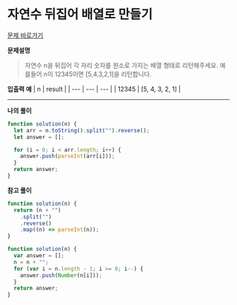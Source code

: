 # 자연수 뒤집어 배열로 만들기

[문제 바로가기](https://school.programmers.co.kr/learn/courses/30/lessons/12932)

**문제설명**

> 자연수 n을 뒤집어 각 자리 숫자를 원소로 가지는 배열 형태로 리턴해주세요. 예를들어 n이 12345이면 [5,4,3,2,1]을 리턴합니다.

**입출력 예**
| n | result |
| --- | --- | --- |
| 12345 | [5, 4, 3, 2, 1] |

---

**나의 풀이**

```javascript
function solution(n) {
  let arr = n.toString().split("").reverse();
  let answer = [];

  for (i = 0; i < arr.length; i++) {
    answer.push(parseInt(arr[i]));
  }
  return answer;
}
```

**참고 풀이**

```javascript
function solution(n) {
  return (n + "")
    .split("")
    .reverse()
    .map((n) => parseInt(n));
}
```

```javascript
function solution(n) {
  var answer = [];
  n = n + "";
  for (var i = n.length - 1; i >= 0; i--) {
    answer.push(Number(n[i]));
  }
  return answer;
}
```
